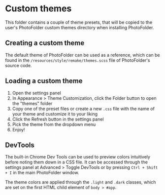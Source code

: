 # Custom themes

This folder contains a couple of theme presets, that will be copied to the user's PhotoFolder custom themes directory when installing PhotoFolder.

## Creating a custom theme

The default theme of PhotoFolder can be used as a reference, which can be found in the `/resources/style/remake/themes.scss` file of PhotoFolder's source code.

## Loading a custom theme

1. Open the settings panel
2. In Appearance > Theme Customization, click the Folder button to open the "themes" folder
3. Copy one of the preset files or create a new `.css` file with the name of your theme and customize it to your liking
4. Click the Refresh button in the settings panel
5. Pick the theme from the dropdown menu
6. Enjoy!

## DevTools

The built-in Chrome Dev Tools can be used to preview colors intuitively before noting them down in a CSS file. It can be accessed through the settings panel at Advanced > Toggle DevTools or by pressing `Ctrl + Shift + I` in the main PhotoFolder window.

The theme colors are applied through the `.light` and `.dark` classes, which are set on the first HTML child element of `body > #app`.
